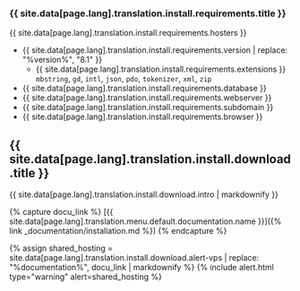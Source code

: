 
### {{ site.data[page.lang].translation.install.requirements.title }}

{{ site.data[page.lang].translation.install.requirements.hosters }}

- {{ site.data[page.lang].translation.install.requirements.version | replace: "%version%", "8.1" }}
    - {{ site.data[page.lang].translation.install.requirements.extensions }} `mbstring`, `gd`, `intl`, `json`, `pdo`, `tokenizer`, `xml`, `zip`
- {{ site.data[page.lang].translation.install.requirements.database }}
- {{ site.data[page.lang].translation.install.requirements.webserver }}
- {{ site.data[page.lang].translation.install.requirements.subdomain }}
- {{ site.data[page.lang].translation.install.requirements.browser }}

## {{ site.data[page.lang].translation.install.download.title }}

{{ site.data[page.lang].translation.install.download.intro | markdownify }}

{% capture docu_link %}
[{{ site.data[page.lang].translation.menu.default.documentation.name }}]({% link _documentation/installation.md %})
{% endcapture %}

{% assign shared_hosting = site.data[page.lang].translation.install.download.alert-vps | replace: "%documentation%", docu_link | markdownify %}
{% include alert.html type="warning" alert=shared_hosting %}
 
